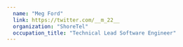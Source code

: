 ```yaml
---
  name: "Meg Ford"
  link: https://twitter.com/__m_22__
  organization: "ShoreTel"
  occupation_title: "Technical Lead Software Engineer"
---
```

